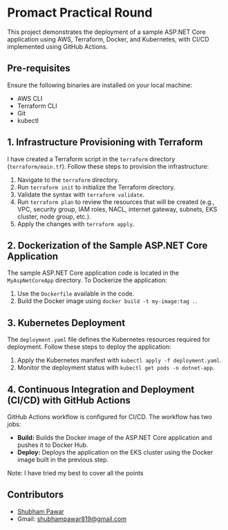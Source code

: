 # Promact Practical Round

This project demonstrates the deployment of a sample ASP.NET Core application using AWS, Terraform, Docker, and Kubernetes, with CI/CD implemented using GitHub Actions.

## Pre-requisites

Ensure the following binaries are installed on your local machine:

- AWS CLI
- Terraform CLI
- Git
- kubectl

## 1. Infrastructure Provisioning with Terraform

I have created a Terraform script in the `terraform` directory (`terraform/main.tf`). Follow these steps to provision the infrastructure:

1. Navigate to the `terraform` directory.
2. Run `terraform init` to initialize the Terraform directory.
3. Validate the syntax with `terraform validate`.
4. Run `terraform plan` to review the resources that will be created (e.g., VPC, security group, IAM roles, NACL, internet gateway, subnets, EKS cluster, node group, etc.).
5. Apply the changes with `terraform apply`.

## 2. Dockerization of the Sample ASP.NET Core Application

The sample ASP.NET Core application code is located in the `MyAspNetCoreApp` directory. To Dockerize the application:

1. Use the `Dockerfile` available in the code.
2. Build the Docker image using `docker build -t my-image:tag .`.

## 3. Kubernetes Deployment

The `deployment.yaml` file defines the Kubernetes resources required for deployment. Follow these steps to deploy the application:

1. Apply the Kubernetes manifest with `kubectl apply -f deployment.yaml`.
2. Monitor the deployment status with `kubectl get pods -n dotnet-app`.

## 4. Continuous Integration and Deployment (CI/CD) with GitHub Actions

GitHub Actions workflow is configured for CI/CD. The workflow has two jobs:

- **Build:** Builds the Docker image of the ASP.NET Core application and pushes it to Docker Hub.
- **Deploy:** Deploys the application on the EKS cluster using the Docker image built in the previous step.

Note: I have tried my best to cover all the points 

## Contributors
- [Shubham Pawar](https://github.com/Pawar22697/promact.git)
- Gmail: shubhampawar819@gmail.com
